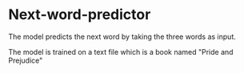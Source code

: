 # Next-word-predictor
The model predicts the next word by taking the three words as input.  

The model is trained on a text file which is a book named "Pride and Prejudice"
